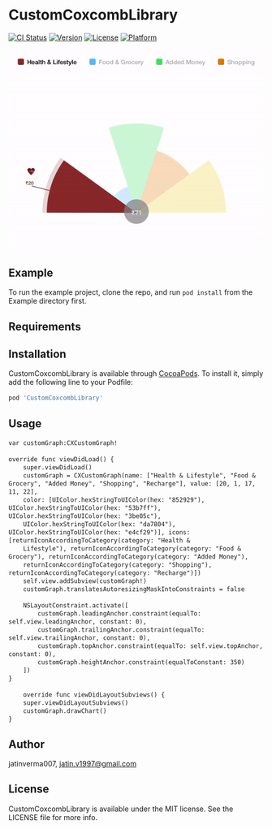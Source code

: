 # CustomCoxcombLibrary

[![CI Status](https://img.shields.io/travis/jatinverma007/CustomCoxcombLibrary.svg?style=flat)](https://travis-ci.org/jatinverma007/CustomCoxcombLibrary)
[![Version](https://img.shields.io/cocoapods/v/CustomCoxcombLibrary.svg?style=flat)](https://cocoapods.org/pods/CustomCoxcombLibrary)
[![License](https://img.shields.io/cocoapods/l/CustomCoxcombLibrary.svg?style=flat)](https://cocoapods.org/pods/CustomCoxcombLibrary)
[![Platform](https://img.shields.io/cocoapods/p/CustomCoxcombLibrary.svg?style=flat)](https://cocoapods.org/pods/CustomCoxcombLibrary)

![Alt text](https://github.com/jatinverma007/CoxCombGraph/blob/master/Example/CustomCoxcombLibrary/AnimatedGraph.gif)

## Example

To run the example project, clone the repo, and run `pod install` from the Example directory first.

## Requirements

## Installation

CustomCoxcombLibrary is available through [CocoaPods](https://cocoapods.org). To install
it, simply add the following line to your Podfile:

```ruby
pod 'CustomCoxcombLibrary'
```
## Usage

    var customGraph:CXCustomGraph!

    override func viewDidLoad() {
        super.viewDidLoad()
        customGraph = CXCustomGraph(name: ["Health & Lifestyle", "Food & Grocery", "Added Money", "Shopping", "Recharge"], value: [20, 1, 17, 11, 22], 
        color: [UIColor.hexStringToUIColor(hex: "852929"), UIColor.hexStringToUIColor(hex: "53b7ff"), UIColor.hexStringToUIColor(hex: "3be05c"), 
        UIColor.hexStringToUIColor(hex: "da7804"), UIColor.hexStringToUIColor(hex: "e4cf29")], icons: [returnIconAccordingToCategory(category: "Health & 
        Lifestyle"), returnIconAccordingToCategory(category: "Food & Grocery"), returnIconAccordingToCategory(category: "Added Money"), 
        returnIconAccordingToCategory(category: "Shopping"), returnIconAccordingToCategory(category: "Recharge")])
        self.view.addSubview(customGraph!)
        customGraph.translatesAutoresizingMaskIntoConstraints = false
        
        NSLayoutConstraint.activate([
            customGraph.leadingAnchor.constraint(equalTo: self.view.leadingAnchor, constant: 0),
            customGraph.trailingAnchor.constraint(equalTo: self.view.trailingAnchor, constant: 0),
            customGraph.topAnchor.constraint(equalTo: self.view.topAnchor, constant: 0),
            customGraph.heightAnchor.constraint(equalToConstant: 350)
        ])
    }
    
        override func viewDidLayoutSubviews() {
        super.viewDidLayoutSubviews()
        customGraph.drawChart()
    }


## Author

jatinverma007, jatin.v1997@gmail.com

## License

CustomCoxcombLibrary is available under the MIT license. See the LICENSE file for more info.
